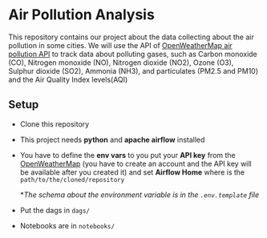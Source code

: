 # Air Pollution Analysis

This repository contains our project about the data collecting about the air pollution in some cities. We will use the API of [OpenWeatherMap air pollution API](https://openweathermap.org/api/air-pollution) to track data about polluting gases, such as Carbon monoxide (CO), Nitrogen monoxide (NO), Nitrogen dioxide (NO2), Ozone (O3), Sulphur dioxide (SO2), Ammonia (NH3), and particulates (PM2.5 and PM10) and the Air Quality Index levels(AQI)
## Setup
- Clone this repository
- This project needs **python** and **apache airflow** installed
- You have to define the **env vars** to you put your **API key** from the [OpenWeatherMap](https://openweathermap.org) (you have to create an account and the API key will be available after you created it) and set **Airflow Home** where is the `path/to/the/cloned/repository`

    **The schema about the environment variable is in the `.env.template` file*
- Put the dags in `dags/`
- Notebooks are in `notebooks/`
